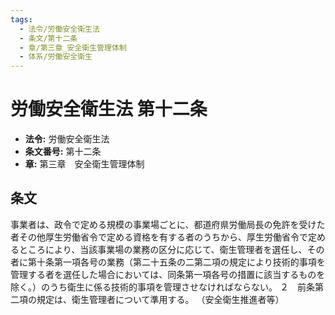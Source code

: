 ```yaml
---
tags:
  - 法令/労働安全衛生法
  - 条文/第十二条
  - 章/第三章_安全衛生管理体制
  - 体系/労働安全衛生
---
```

# 労働安全衛生法 第十二条

- **法令:** 労働安全衛生法
- **条文番号:** 第十二条
- **章:** 第三章　安全衛生管理体制

## 条文
事業者は、政令で定める規模の事業場ごとに、都道府県労働局長の免許を受けた者その他厚生労働省令で定める資格を有する者のうちから、厚生労働省令で定めるところにより、当該事業場の業務の区分に応じて、衛生管理者を選任し、その者に第十条第一項各号の業務（第二十五条の二第二項の規定により技術的事項を管理する者を選任した場合においては、同条第一項各号の措置に該当するものを除く。）のうち衛生に係る技術的事項を管理させなければならない。
２　前条第二項の規定は、衛生管理者について準用する。
（安全衛生推進者等）

